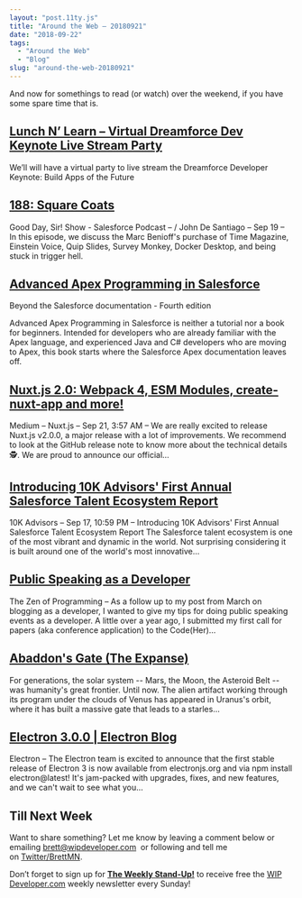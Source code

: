 ```yaml
---
layout: "post.11ty.js"
title: "Around the Web – 20180921"
date: "2018-09-22"
tags: 
  - "Around the Web"
  - "Blog"
slug: "around-the-web-20180921"
---
```


And now for somethings to read (or watch) over the weekend, if you have some spare time that is.

## [Lunch N’ Learn – Virtual Dreamforce Dev Keynote Live Stream Party](https://wipdeveloper.wpcomstaging.com/product/lunch-n-learn-virtual-dreamforce-dev-keynote-live-stream-party/)

We’ll will have a virtual party to live stream the Dreamforce Developer Keynote: Build Apps of the Future

## [188: Square Coats](https://www.gooddaysirpodcast.com/podcast/2018/9/19/188-square-coats)

Good Day, Sir! Show - Salesforce Podcast – / John De Santiago – Sep 19 – In this episode, we discuss the Marc Benioff's purchase of Time Magazine, Einstein Voice, Quip Slides, Survey Monkey, Docker Desktop, and being stuck in trigger hell.

## [Advanced Apex Programming in Salesforce](https://www.amazon.com/gp/product/B07HDPVH6C/ref=as_li_qf_asin_il_tl?ie=UTF8&tag=wipdevelope05-20&creative=9325&linkCode=as2&creativeASIN=B07HDPVH6C&linkId=e58b53df2070afeccef5382deb4d8a4d)

Beyond the Salesforce documentation - Fourth edition

Advanced Apex Programming in Salesforce is neither a tutorial nor a book for beginners. Intended for developers who are already familiar with the Apex language, and experienced Java and C# developers who are moving to Apex, this book starts where the Salesforce Apex documentation leaves off.

## [Nuxt.js 2.0: Webpack 4, ESM Modules, create-nuxt-app and more!](https://medium.com/@nuxt_js/nuxt-js-2-0-webpack-4-esm-modules-create-nuxt-app-and-more-6936ce80d94c)

Medium – Nuxt.js – Sep 21, 3:57 AM – We are really excited to release Nuxt.js v2.0.0, a major release with a lot of improvements. We recommend to look at the GitHub release note to know more about the technical details 🕵️‍. We are proud to announce our official…

## [Introducing 10K Advisors' First Annual Salesforce Talent Ecosystem Report](https://www.10kview.com/introducing-10k-advisors-first-annual-salesforce-talent-ecosystem-report/)

10K Advisors – Sep 17, 10:59 PM – Introducing 10K Advisors' First Annual Salesforce Talent Ecosystem Report The Salesforce talent ecosystem is one of the most vibrant and dynamic in the world. Not surprising considering it is built around one of the world's most innovative…

## [Public Speaking as a Developer](https://zen-of-programming.com/speaking-as-a-developer)

The Zen of Programming – As a follow up to my post from March on blogging as a developer, I wanted to give my tips for doing public speaking events as a developer. A little over a year ago, I submitted my first call for papers (aka conference application) to the Code(Her)…

## [Abaddon's Gate (The Expanse)](https://www.amazon.com/gp/product/0316129070/ref=as_li_qf_asin_il_tl?ie=UTF8&tag=wipdevelope05-20&creative=9325&linkCode=as2&creativeASIN=0316129070&linkId=12c39686a15bac3855006672d830478f)

For generations, the solar system -- Mars, the Moon, the Asteroid Belt -- was humanity's great frontier. Until now. The alien artifact working through its program under the clouds of Venus has appeared in Uranus's orbit, where it has built a massive gate that leads to a starles...

## [Electron 3.0.0 | Electron Blog](https://electronjs.org/blog/electron-3-0)

Electron – The Electron team is excited to announce that the first stable release of Electron 3 is now available from electronjs.org and via npm install electron@latest! It's jam-packed with upgrades, fixes, and new features, and we can't wait to see what you…

## Till Next Week

Want to share something? Let me know by leaving a comment below or emailing [brett@wipdeveloper.com](mailto:brett@wipdeveloper.com)  or following and tell me on [Twitter/BrettMN](https://twitter.com/BrettMN).

Don’t forget to sign up for **[The Weekly Stand-Up!](https://wipdeveloper.wpcomstaging.com/newsletter/)** to receive free the [WIP Developer.com](https://wipdeveloper.wpcomstaging.com/) weekly newsletter every Sunday!
